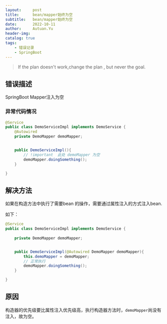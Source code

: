 ```yaml
---
layout:     post
title:      bean/mapper始终为空
subtitle:   bean/mapper始终为空
date:       2022-10-11
author:     Autuan.Yu
header-img: 
catalog: true
tags:
    - 错误记录
    - SpringBoot
---
```


> If the plan doesn't work,change the plan , but never the goal.

## 错误描述

SpringBoot Mapper注入为空

### 异常代码情况
```` java
@Service
public class DemoServiceImpl implements DemoService {
    @Autowired
    private DemoMapper demoMapper;


    public DemoServiceImpl(){
        // !important  此处 demoMapper 为空
        demoMapper.doingSomething();
    }

}

````



## 解决方法
如果在构造方法中执行了需要bean 的操作，需要通过属性注入的方式注入bean.  

如下：  

```` java
@Service
public class DemoServiceImpl implements DemoService {
    
    private DemoMapper demoMapper;


    public DemoServiceImpl(@Autowired DemoMapper demoMapper){
        this.demoMapper = demoMapper;
        // 正常执行
        demoMapper.doingSomething();
    }

}

````


## 原因
构造器的优先级要比属性注入优先级高，执行构造器方法时，`demoMapper`尚没有注入，故为空。

